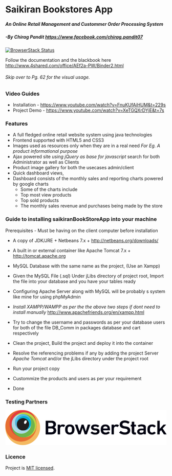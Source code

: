 # Saikiran Bookstores App
##### An Online Retail Management and Custommer Order Processing System
##### -By Chirag Pandit https://www.facebook.com/chirag.pandit07

[![BrowserStack Status](https://www.browserstack.com/automate/badge.svg?badge_key=MzZoN09JWVk2Y2Y4OHFDT1FYaFdKeFdCMXRTcjdKdWhwaXB3Q3hMOUxVYz0tLVBMcmVIWFpoTHZkMWRERllhMGpvaHc9PQ==--4d3885b8ec10d38737480d9c3677c32c54968d22)](https://www.browserstack.com/automate/public-build/MzZoN09JWVk2Y2Y4OHFDT1FYaFdKeFdCMXRTcjdKdWhwaXB3Q3hMOUxVYz0tLVBMcmVIWFpoTHZkMWRERllhMGpvaHc9PQ==--4d3885b8ec10d38737480d9c3677c32c54968d22)

Follow the documentation and the blackbook here
http://www.4shared.com/office/AEf2a-PW/Binder2.html
###### Skip over to Pg. 62 for the visual usage.

### Video Guides  

* Installation - https://www.youtube.com/watch?v=FnuKUfAiHUM&t=229s
* Project Demo - https://www.youtube.com/watch?v=XeTGQXrDYjE&t=7s

### Features 
* A full fledged online retail website system using java technologies
* Frontend supported with HTML5 and CSS3 
* Images used as resources only when they are in a real need _For Eg. A product informational purpose_
* Ajax powered site _using jQuery as base for javascript_ search for both Administrator as well as Clients
* Product image gallery for both the usecases admin/client
* Quick dashboard views,
* Dashboard consists of the monthly sales and reporting charts powered by google charts
	* Some of the charts include 
	* Top most view products
	* Top sold products
	* The monthly sales revenue and purchases being made by the store
	

### Guide to installing saikiranBookStoreApp into your machine
Prerequisites - Must be having on the client computer before installation

* A copy of JDK/JRE + Netbeans 7.x +
	http://netbeans.org/downloads/
	
* A built in or external container like Apache Tomcat 7.x +
	http://tomcat.apache.org
	
* MySQL Database with the same name as the project, (Use an Xampp)
* Given the MySQL File (.sql) Under jLibs directory of project root, Import the file into your database and you have your tables ready
* Configuring Apache Server along with MySQL will be probably s system like mine for using phpMyAdmin
* _Install XAMPP/WAMPP as per the the above two steps if dont need to install manually_
	http://www.apachefriends.org/en/xampp.html
* Try to change the username and passwords as per your database users for both of the file DB_Comm in packages database and cart respectively 
	
* Clean the project, Build the project and deploy it into the container
* Resolve the referencing problems if any by adding the project Server _Apache Tomcat_ and/or the jLibs directory under the project root
* Run your project copy
* Custommize the products and users as per your requirement
* Done

### Testing Partners
![Testing partners Browserstack](/web/images/logo/Browserstack-logo.svg)

### Licence
Project is [MIT licensed](./LICENSE).
